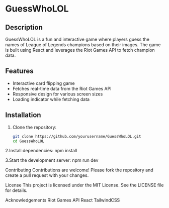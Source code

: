 # GuessWhoLOL

## Description

GuessWhoLOL is a fun and interactive game where players guess the names of League of Legends champions based on their images. The game is built using React and leverages the Riot Games API to fetch champion data.

## Features

- Interactive card flipping game
- Fetches real-time data from the Riot Games API
- Responsive design for various screen sizes
- Loading indicator while fetching data

## Installation

1. Clone the repository:
   ```sh
   git clone https://github.com/yourusername/GuessWhoLOL.git
   cd GuessWhoLOL
   ```

2.Install dependencies:
npm install

3.Start the development server:
npm run dev

Contributing
Contributions are welcome! Please fork the repository and create a pull request with your changes.

License
This project is licensed under the MIT License. See the LICENSE file for details.

Acknowledgements
Riot Games API
React
TailwindCSS
